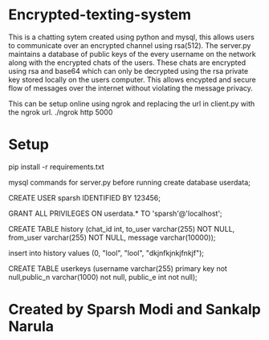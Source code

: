 # Encrypted-texting-system
This is a chatting sytem created using python and mysql, this allows users to communicate over an encrypted channel using rsa(512). The server.py maintains a database of public keys of the every username on the network along with the encrypted chats of the users. These chats are encrypted using rsa and base64 which can only be decrypted using the rsa private key stored locally on the users computer. This allows encypted and secure flow of messages over the internet without violating the message privacy.

This can be setup online using ngrok and replacing the url in client.py with the ngrok url. ./ngrok http 5000

# Setup
pip install -r requirements.txt

mysql commands for server.py before running
create database userdata;

CREATE USER sparsh IDENTIFIED BY 123456;

GRANT ALL PRIVILEGES ON userdata.* TO 'sparsh'@'localhost';

CREATE TABLE history (chat_id int, to_user varchar(255) NOT NULL, from_user varchar(255) NOT NULL, message varchar(10000));

insert into history values (0, "lool", "lool", "dkjnfkjnkjfnkjf");

CREATE TABLE userkeys (username varchar(255) primary key not null,public_n varchar(1000) not null, public_e int not null);

# Created by Sparsh Modi and Sankalp Narula
